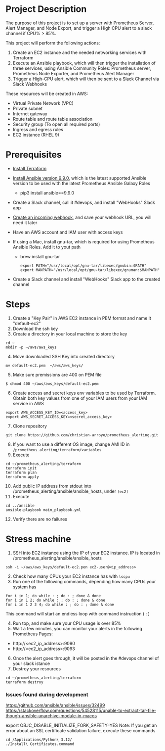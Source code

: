 # Project Description

The purpose of this project is to set up a server with Prometheus Server, Alert Manager, and Node Export, and trigger a High CPU alert to a slack channel if CPU% > 85%.

This project will perform the following actions:

1. Create an EC2 instance and the needed networking services with Terraform
2. Execute an Ansible playbook, which will then trigger the installation of three services, using Ansible Community Roles: Prometheus server, Prometheus Node Exporter, and Prometheus Alert Manager
3. Trigger a High-CPU alert, which will then be sent to a Slack Channel via Slack Webhooks

These resources will be created in AWS:
- Virtual Private Network (VPC)
- Private subnet
- Internet gateway
- Route table and route table association
- Security group (To open all required ports)
- Ingress and egress rules
- EC2 instance (RHEL 9)

# Prerequisites
- [Install Terraform](https://developer.hashicorp.com/terraform/install)
- [Install Ansible version 9.9.0](https://docs.ansible.com/ansible/latest/installation_guide/intro_installation.html), which is the latest supported Ansible version to be used with the latest Prometheus Ansible Galaxy Roles
    - pip3 install ansible==9.9.0 
- Create a Slack channel, call it #devops, and install "WebHooks" Slack app
- [Create an incoming webhook](https://api.slack.com/messaging/webhooks), and save your webhook URL, you will need it later
- Have an AWS account and IAM user with access keys
- If using a Mac, install gnu-tar, which is required for using Prometheus Ansible Roles. Add it to yout path
    - brew install gnu-tar
        ```
        export PATH="/usr/local/opt/gnu-tar/libexec/gnubin:$PATH" export MANPATH="/usr/local/opt/gnu-tar/libexec/gnuman:$MANPATH"
        ```

- Create a Slack channel and install "WebHooks" Slack app to the created channel


# Steps

1. Create a "Key Pair" in AWS EC2 instance in PEM format and name it "default-ec2"
2. Download the ssh key
3. Create a directory in your local machine to store the key 
```
cd ~
mkdir -p ~/aws/aws_keys
```
4. Move downloaded SSH Key into created directory
```
mv default-ec2.pem  ~/aws/aws_keys/
```
5. Make sure premissions are 400 on PEM file
```
$ chmod 400 ~/aws/aws_keys/default-ec2.pem
```
6. Create access and secret keys env variables to be used by Terraform. Obtain both key values from one of your IAM users from your IAM service in AWS
```
export AWS_ACCESS_KEY_ID=<access_key>
export AWS_SECRET_ACCESS_KEY=<secret_access_key>
```
7. Clone repository
```
git clone https://github.com/christian-arroyo/prometheus_alerting.git
```

8. If you want to use a different OS image, change AMI ID in `/prometheus_alerting/terraform/variables`
9. Execute 
```
cd ~/prometheus_alerting/terraform
terraform init
terraform plan
terraform apply
```
10. Add public IP address from stdout into /prometheus_alerting/ansible/ansible_hosts, under `[ec2]`
11. Execute
```
cd ../ansible
ansible-playbook main_playbook.yml
```

12. Verify there are no failures

# Stress machine

1. SSH into EC2 instance using the IP of your EC2 instance. IP is located in /prometheus_alerting/ansible/ansible_hosts
```
ssh -i ~/aws/aws_keys/default-ec2.pen ec2-user@<ip_address>
```
2. Check how many CPUs your EC2 instance has with `lscpu`
3. Run one of the following commands, depending how many CPUs your system has
```
for i in 1; do while : ; do : ; done & done
for i in 1 2; do while : ; do : ; done & done
for i in 1 2 3 4; do while : ; do : ; done & done
```
This command will start an endless loop with command instruction ( : )

4. Run top, and make sure your CPU usage is over 85%
5. Wait a few minutes, you can monitor your alerts in the following Prometheus Pages:
- http://<ec2_ip_address>:9090 
- http://<ec2_ip_address>:9093 

6. Once the alert goes through, it will be posted in the #devops channel of your slack istance
7. Destroy your resources
```
cd ~/prometheus_alerting/terraform
terraform destroy
```

### Issues found during development
https://github.com/ansible/ansible/issues/32499
https://stackoverflow.com/questions/54528115/unable-to-extract-tar-file-though-ansible-unarchive-module-in-macos

export OBJC_DISABLE_INITIALIZE_FORK_SAFETY=YES
Note: If you get an error about an SSL certificate validation failure, execute these commands
```
cd /Applications/Python\ 3.12/
./Install\ Certificates.command
```
